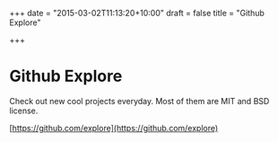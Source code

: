 +++
date = "2015-03-02T11:13:20+10:00"
draft = false
title = "Github Explore"

+++

# Github Explore

Check out new cool projects everyday. Most of them are MIT and BSD license.

[https://github.com/explore](https://github.com/explore)